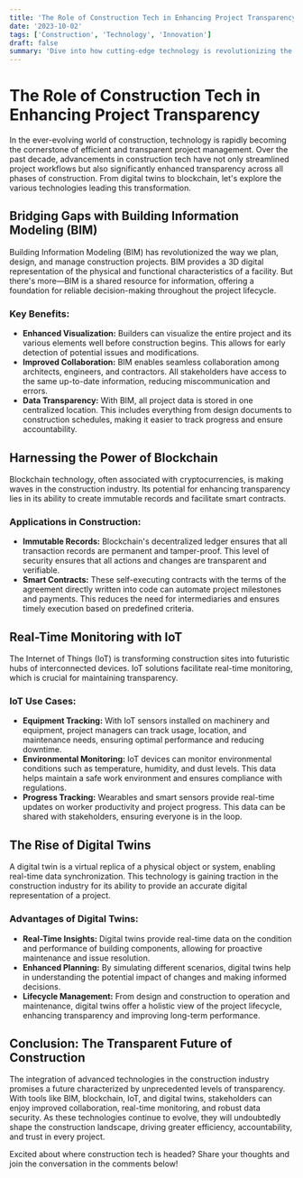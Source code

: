 ```yaml
---
title: 'The Role of Construction Tech in Enhancing Project Transparency'
date: '2023-10-02'
tags: ['Construction', 'Technology', 'Innovation']
draft: false
summary: 'Dive into how cutting-edge technology is revolutionizing the construction industry by boosting project transparency, and explore the transformative tools making it all possible.'
---
```


# The Role of Construction Tech in Enhancing Project Transparency

In the ever-evolving world of construction, technology is rapidly becoming the cornerstone of efficient and transparent project management. Over the past decade, advancements in construction tech have not only streamlined project workflows but also significantly enhanced transparency across all phases of construction. From digital twins to blockchain, let's explore the various technologies leading this transformation.

## Bridging Gaps with Building Information Modeling (BIM)

Building Information Modeling (BIM) has revolutionized the way we plan, design, and manage construction projects. BIM provides a 3D digital representation of the physical and functional characteristics of a facility. But there's more—BIM is a shared resource for information, offering a foundation for reliable decision-making throughout the project lifecycle.

### Key Benefits:

- **Enhanced Visualization:** Builders can visualize the entire project and its various elements well before construction begins. This allows for early detection of potential issues and modifications.
- **Improved Collaboration:** BIM enables seamless collaboration among architects, engineers, and contractors. All stakeholders have access to the same up-to-date information, reducing miscommunication and errors.
- **Data Transparency:** With BIM, all project data is stored in one centralized location. This includes everything from design documents to construction schedules, making it easier to track progress and ensure accountability.

## Harnessing the Power of Blockchain

Blockchain technology, often associated with cryptocurrencies, is making waves in the construction industry. Its potential for enhancing transparency lies in its ability to create immutable records and facilitate smart contracts.

### Applications in Construction:

- **Immutable Records:** Blockchain's decentralized ledger ensures that all transaction records are permanent and tamper-proof. This level of security ensures that all actions and changes are transparent and verifiable.
- **Smart Contracts:** These self-executing contracts with the terms of the agreement directly written into code can automate project milestones and payments. This reduces the need for intermediaries and ensures timely execution based on predefined criteria.

## Real-Time Monitoring with IoT

The Internet of Things (IoT) is transforming construction sites into futuristic hubs of interconnected devices. IoT solutions facilitate real-time monitoring, which is crucial for maintaining transparency.

### IoT Use Cases:

- **Equipment Tracking:** With IoT sensors installed on machinery and equipment, project managers can track usage, location, and maintenance needs, ensuring optimal performance and reducing downtime.
- **Environmental Monitoring:** IoT devices can monitor environmental conditions such as temperature, humidity, and dust levels. This data helps maintain a safe work environment and ensures compliance with regulations.
- **Progress Tracking:** Wearables and smart sensors provide real-time updates on worker productivity and project progress. This data can be shared with stakeholders, ensuring everyone is in the loop.

## The Rise of Digital Twins

A digital twin is a virtual replica of a physical object or system, enabling real-time data synchronization. This technology is gaining traction in the construction industry for its ability to provide an accurate digital representation of a project.

### Advantages of Digital Twins:

- **Real-Time Insights:** Digital twins provide real-time data on the condition and performance of building components, allowing for proactive maintenance and issue resolution.
- **Enhanced Planning:** By simulating different scenarios, digital twins help in understanding the potential impact of changes and making informed decisions.
- **Lifecycle Management:** From design and construction to operation and maintenance, digital twins offer a holistic view of the project lifecycle, enhancing transparency and improving long-term performance.

## Conclusion: The Transparent Future of Construction

The integration of advanced technologies in the construction industry promises a future characterized by unprecedented levels of transparency. With tools like BIM, blockchain, IoT, and digital twins, stakeholders can enjoy improved collaboration, real-time monitoring, and robust data security. As these technologies continue to evolve, they will undoubtedly shape the construction landscape, driving greater efficiency, accountability, and trust in every project.

Excited about where construction tech is headed? Share your thoughts and join the conversation in the comments below!

